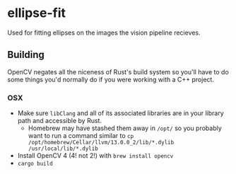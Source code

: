 # ellipse-fit

Used for fitting ellipses on the images the vision pipeline recieves.

## Building
OpenCV negates all the niceness of Rust's build system so you'll have to do some things you'd normally do if you were working with a C++ project.

### OSX
- Make sure `libClang` and all of its associated libraries are in your library path and accessible by Rust.
  - Homebrew may have stashed them away in `/opt/` so you probably want to run a command similar to `cp /opt/homebrew/Cellar/llvm/13.0.0_2/lib/*.dylib /usr/local/lib/*.dylib` 
- Install OpenCV 4 (4! not 2!) with `brew install opencv` 
- `cargo build`

